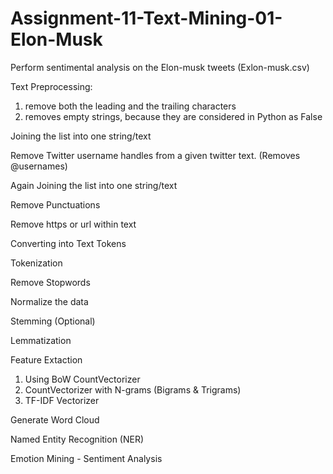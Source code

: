 # Assignment-11-Text-Mining-01-Elon-Musk

Perform sentimental analysis on the Elon-musk tweets (Exlon-musk.csv)

Text Preprocessing:
1. remove both the leading and the trailing characters
2. removes empty strings, because they are considered in Python as False

Joining the list into one string/text

Remove Twitter username handles from a given twitter text. (Removes @usernames)

Again Joining the list into one string/text

Remove Punctuations 

Remove https or url within text

Converting into Text Tokens

Tokenization

Remove Stopwords

Normalize the data

Stemming (Optional)

Lemmatization

Feature Extaction
1. Using BoW CountVectorizer
2. CountVectorizer with N-grams (Bigrams & Trigrams)
3. TF-IDF Vectorizer

Generate Word Cloud

Named Entity Recognition (NER)

Emotion Mining - Sentiment Analysis
